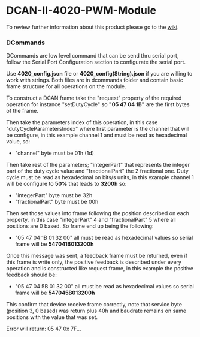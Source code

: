 # DCAN-II-4020-PWM-Module
To review further information about this product please go to the [wiki](https://github.com/Dracma-Solutions/DCAN-II-4020-PWM-Module/wiki). 
### DCommands

DCommands are low level command that can be send thru serial port, follow the Serial Port Configuration section to configurate the serial port.

Use **4020_config.json** file or **4020_config(String).json** if you are willing to work with strings. Both files are in dcommands folder and contain basic frame structure for all operations on the module.

To construct a DCAN frame take the "request" property of the required operation for instance "setDutyCycle" so **"05 47 04 1B"** are the first bytes of the frame.

Then take the parameters index of this operation, in this case "dutyCycleParametersIndex" where first parameter is the channel that will be configure, in this example channel 1 and must be read as hexadecimal value, so:

- "channel" byte must be 01h (1d) 

Then take rest of the parameters; "integerPart" that represents the integer part of the duty cycle value and "fractionalPart" the 2 fractional one. Duty cycle must be read as hexadecimal on bits/s units, in this example channel 1 will be configure to **50%** that leads to **3200h**  so:

- "integerPart" byte must be 32h
- "fractionalPart" byte must be 00h

Then set those values into frame following the position described on each property, in this case "integerPart" 4 and "fractionalPart" 5 where all positions are 0 based. So frame end up being the following:

- "05 47 04 1B 01 32 00" all must be read as hexadecimal values so serial frame will be **547041B013200h**

Once this message was sent, a feedback frame must be returned, even if this frame is write only, the positive feedback is described under every operation and is constructed like request frame, in this example the positive feedback should be:

- "05 47 04 5B 01 32 00" all must be read as hexadecimal values so serial frame will be **547045B013200h**

This confirm that device receive frame correctly, note that service byte (position 3, 0 based) was return plus 40h and baudrate remains on same positions with the value that was set.

Error will return: 05 47 0x 7F...

